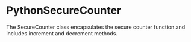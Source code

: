 # PythonSecureCounter
The SecureCounter class encapsulates the secure counter function and includes increment and decrement methods.
